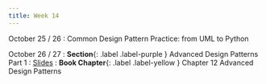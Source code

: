 ```yaml
---
title: Week 14
---
```


October 25 / 26
: Common Design Pattern Practice: from UML  to Python

October 26 / 27
: **Section**{: .label .label-purple } Advanced Design Patterns Part 1
    : [Slides]()
: **Book Chapter**{: .label .label-yellow } Chapter 12 Advanced Design Patterns
